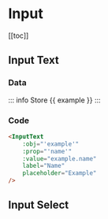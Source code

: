 # Input
[[toc]]

## Input Text
<script setup>
	import InputText from '/components/global/elements/InputText.vue'

	let example = {
		name: 'Example'
	}
</script>
<InputText :obj="'example'" :prop="'name'"    :value="example.name"   label="Name"    placeholder="Example"/>

### Data
::: info Store
{{ example }}
:::

### Code 
```html
<InputText 
	:obj="'example'" 
	:prop="'name'"    
	:value="example.name"   
	label="Name"    
	placeholder="Example"
/>
```

## Input Select
